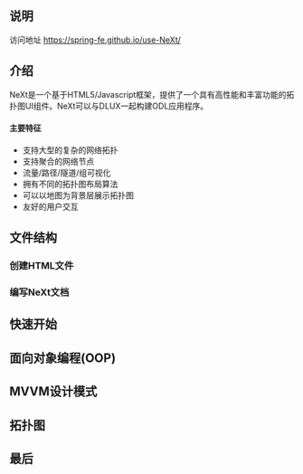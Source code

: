 ## 说明


访问地址 https://spring-fe.github.io/use-NeXt/

## 介绍
NeXt是一个基于HTML5/Javascript框架，提供了一个具有高性能和丰富功能的拓扑图UI组件。NeXt可以与DLUX一起构建ODL应用程序。
#### 主要特征
- 支持大型的复杂的网络拓扑
- 支持聚合的网络节点
- 流量/路径/隧道/组可视化
- 拥有不同的拓扑图布局算法
- 可以以地图为背景层展示拓扑图
- 友好的用户交互

## 文件结构

### 创建HTML文件
### 编写NeXt文档

## 快速开始
## 面向对象编程(OOP)
## MVVM设计模式
## 拓扑图
## 最后
